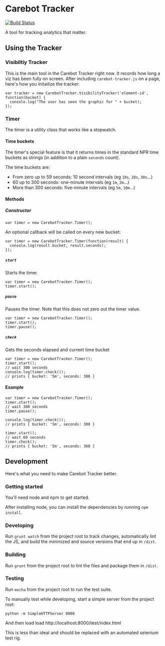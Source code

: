 # Carebot Tracker

[![Build Status](https://travis-ci.org/thecarebot/carebot-tracker.svg?branch=master)](https://travis-ci.org/thecarebot/carebot-tracker)

A tool for tracking analytics that matter.

## Using the Tracker

### Visibiltiy Tracker

This is the main tool in the Carebot Tracker right now. It records how long a
viz has been fully on screen. After including `carebot-tracker.js` on a page,
here's how you initailize the tracker:

```
var tracker = new CarebotTracker.VisibilityTracker('element-id', function(bucket) {
  console.log("The user has seen the graphic for " + bucket);
});
```

### Timer

The timer is a utility class that works like a stopwatch.

#### Time buckets

The timer's special feature is that it returns times in the
standard NPR time buckets as strings (in addition to a plain `seconds` count).

The time buckets are:
* From zero up to 59 seconds: 10 second intervals (eg `10s`, `20s`, `30s`...)
* 60 up to 300 seconds: one-minute intervals (eg `1m`, `2m`...)
* More than 300 seconds: five-minute intervals (eg `5m`, `10m`...)

#### Methods

##### Constructor

```
var timer = new CarebotTracker.Timer();
```

An optional callback will be called on every new bucket:

```
var timer = new CarebotTracker.Timer(function(result) {
  console.log(result.bucket, result.seconds);
});
```

##### `start`

Starts the timer.

```
var timer = new CarebotTracker.Timer();
timer.start();
```

##### `pause`

Pauses the timer. Note that this does not zero out the timer value.

```
var timer = new CarebotTracker.Timer();
timer.start();
timer.pause();
```

##### `check`
Gets the seconds elapsed and current time bucket

```
var timer = new CarebotTracker.Timer();
timer.start();
// wait 300 seconds
console.log(timer.check());
// prints { bucket: '5m', seconds: 300 }
```

#### Example

```
var timer = new CarebotTracker.Timer();
timer.start();
// wait 300 seconds
timer.pause();

console.log(timer.check());
// prints { bucket: '5m', seconds: 300 }

timer.start();
// wait 60 seconds
timer.check();
// prints { bucket: '5m', seconds: 360 }
```

## Development

Here's what you need to make Carebot Tracker better.

### Getting started

You'll need node and npm to get started.

After installing node, you can install the dependencies by running `npm install`.

### Developing

Run `grunt watch` from the project root to track changes, automatically lint the JS, and build the minimized and source versions that end up in `/dist`.

### Building

Run `grunt` from the project root to lint the files and package them in `/dist`.

### Testing

Run `mocha` from the project root to run the test suite.

To manually test while developing, start a simple server from the project
root:

```
python -m SimpleHTTPServer 8000
```

And then load load http://localhost:8000/test/index.html

This is less than ideal and should be replaced with an automated selenium
test rig.


